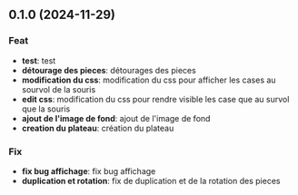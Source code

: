 ## 0.1.0 (2024-11-29)

### Feat

- **test**: test
- **détourage des pieces**: détourages des pieces
- **modification du css**: modification du css pour afficher les cases au sourvol de la souris
- **edit css**: modification du css pour rendre visible les case que au survol que la souris
- **ajout de l'image de fond**: ajout de l'image de fond
- **creation du plateau**: création du plateau

### Fix

- **fix bug affichage**: fix bug affichage
- **duplication et rotation**: fix de duplication et de la rotation des pieces
